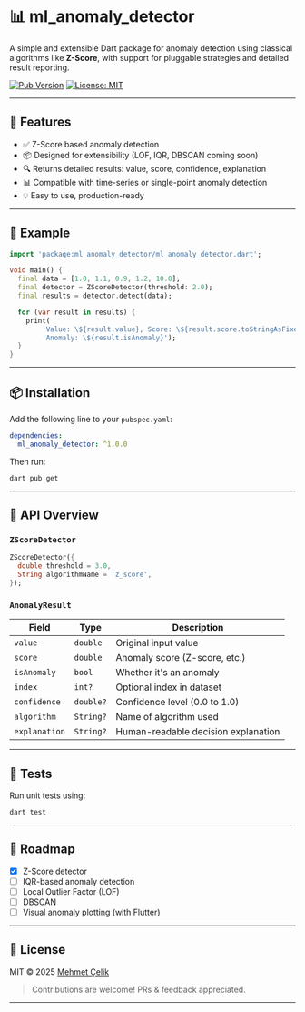 # 📊 ml_anomaly_detector

A simple and extensible Dart package for anomaly detection using classical algorithms like **Z-Score**, with support for pluggable strategies and detailed result reporting.

[![Pub Version](https://img.shields.io/pub/v/ml_anomaly_detector.svg)](https://pub.dev/packages/ml_anomaly_detector)
[![License: MIT](https://img.shields.io/badge/License-MIT-blue.svg)](LICENSE)

---

## 🚀 Features

- ✅ Z-Score based anomaly detection
- 📦 Designed for extensibility (LOF, IQR, DBSCAN coming soon)
- 🔍 Returns detailed results: value, score, confidence, explanation
- 📊 Compatible with time-series or single-point anomaly detection
- 💡 Easy to use, production-ready

---

## 🧠 Example

```dart
import 'package:ml_anomaly_detector/ml_anomaly_detector.dart';

void main() {
  final data = [1.0, 1.1, 0.9, 1.2, 10.0];
  final detector = ZScoreDetector(threshold: 2.0);
  final results = detector.detect(data);

  for (var result in results) {
    print(
        'Value: \${result.value}, Score: \${result.score.toStringAsFixed(2)}, '
        'Anomaly: \${result.isAnomaly}');
  }
}
```

---

## 📦 Installation

Add the following line to your `pubspec.yaml`:

```yaml
dependencies:
  ml_anomaly_detector: ^1.0.0
```

Then run:

```bash
dart pub get
```

---

## 📁 API Overview

### `ZScoreDetector`

```dart
ZScoreDetector({
  double threshold = 3.0,
  String algorithmName = 'z_score',
});
```

### `AnomalyResult`

| Field         | Type      | Description                          |
|---------------|-----------|--------------------------------------|
| `value`       | `double`  | Original input value                 |
| `score`       | `double`  | Anomaly score (Z-score, etc.)       |
| `isAnomaly`   | `bool`    | Whether it's an anomaly              |
| `index`       | `int?`    | Optional index in dataset            |
| `confidence`  | `double?` | Confidence level (0.0 to 1.0)        |
| `algorithm`   | `String?` | Name of algorithm used               |
| `explanation` | `String?` | Human-readable decision explanation  |

---

## 🧪 Tests

Run unit tests using:

```bash
dart test
```

---

## 📌 Roadmap

- [x] Z-Score detector
- [ ] IQR-based anomaly detection
- [ ] Local Outlier Factor (LOF)
- [ ] DBSCAN
- [ ] Visual anomaly plotting (with Flutter)

---

## 📃 License

MIT © 2025 [Mehmet Çelik](https://github.com/CelkMehmett)

> Contributions are welcome! PRs & feedback appreciated.

---